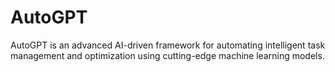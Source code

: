 # AutoGPT
AutoGPT is an advanced AI-driven framework for automating intelligent task management and optimization using cutting-edge machine learning models.
